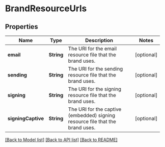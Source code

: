 # BrandResourceUrls

## Properties
Name | Type | Description | Notes
------------ | ------------- | ------------- | -------------
**email** | **String** | The URI for the email resource file that the brand uses. | [optional] 
**sending** | **String** | The URI for the sending resource file that the brand uses. | [optional] 
**signing** | **String** | The URI for the signing resource file that the brand uses. | [optional] 
**signingCaptive** | **String** | The URI for the captive (embedded) signing resource file that the brand uses. | [optional] 

[[Back to Model list]](../README.md#documentation-for-models) [[Back to API list]](../README.md#documentation-for-api-endpoints) [[Back to README]](../README.md)


